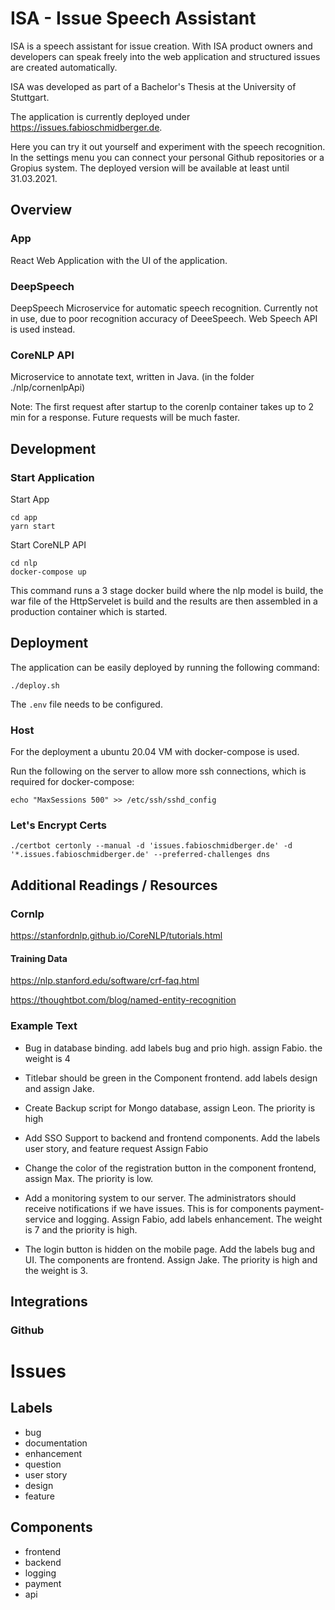 # ISA - Issue Speech Assistant

ISA is a speech assistant for issue creation. With ISA product owners and developers can speak freely into the web application and structured issues are created automatically.

ISA was developed as part of a Bachelor's Thesis at the University of Stuttgart.

The application is currently deployed under https://issues.fabioschmidberger.de.

Here you can try it out yourself and experiment with the speech recognition. In the settings menu you can connect your personal Github repositories or a Gropius system.
The deployed version will be available at least until 31.03.2021.

## Overview

### App

React Web Application with the UI of the application.

### DeepSpeech

DeepSpeech Microservice for automatic speech recognition. Currently not in use, due to poor recognition accuracy of DeeeSpeech. Web Speech API is used instead.

### CoreNLP API

Microservice to annotate text, written in Java.
(in the folder ./nlp/cornenlpApi)

Note: The first request after startup to the corenlp container takes up to 2 min for a response. Future requests will be much faster.

## Development

### Start Application

Start App

```
cd app
yarn start
```

Start CoreNLP API

```
cd nlp
docker-compose up
```

This command runs a 3 stage docker build where the nlp model is build, the war file of the HttpServelet is build and the results are then assembled in a production container which is started.

## Deployment

The application can be easily deployed by running the following command:

```
./deploy.sh
```

The `.env` file needs to be configured.

### Host

For the deployment a ubuntu 20.04 VM with docker-compose is used.

Run the following on the server to allow more ssh connections, which is required for docker-compose:

`echo "MaxSessions 500" >> /etc/ssh/sshd_config`

### Let's Encrypt Certs

`./certbot certonly --manual -d 'issues.fabioschmidberger.de' -d '*.issues.fabioschmidberger.de' --preferred-challenges dns`

## Additional Readings / Resources

### Cornlp

https://stanfordnlp.github.io/CoreNLP/tutorials.html

#### Training Data

https://nlp.stanford.edu/software/crf-faq.html

https://thoughtbot.com/blog/named-entity-recognition

### Example Text

- Bug in database binding. add labels bug and prio high. assign Fabio. the weight is 4
- Titlebar should be green in the Component frontend. add labels design and assign Jake.
- Create Backup script for Mongo database, assign Leon. The priority is high

- Add SSO Support to backend and frontend components. Add the labels user story, and feature request Assign Fabio

- Change the color of the registration button in the component frontend, assign Max. The priority is low.
- Add a monitoring system to our server. The administrators should receive notifications if we have issues. This is for components payment-service and logging. Assign Fabio, add labels enhancement. The weight is 7 and the priority is high.
- The login button is hidden on the mobile page. Add the labels bug and UI. The components are frontend. Assign Jake. The priority is high and the weight is 3.

## Integrations

### Github

# Issues

## Labels

- bug
- documentation
- enhancement
- question
- user story
- design
- feature

## Components

- frontend
- backend
- logging
- payment
- api
